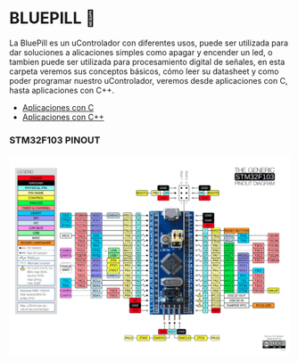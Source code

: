 # BLUEPILL :large_blue_circle:
La BluePill es un uControlador con diferentes usos, puede ser utilizada para dar soluciones a alicaciones simples como apagar y encender un led, o
tambien puede ser utilizada para procesamiento digital de señales, en esta carpeta veremos sus conceptos básicos, cómo leer su datasheet y como poder
programar nuestro uControlador, veremos desde aplicaciones con C, hasta aplicaciones con C++.
<ul>
    <li><a href="#">Aplicaciones con C</a></li>
    <li><a href="#">Aplicaciones con C++</a></li>
</ul>

### STM32F103 PINOUT
<img src="01 - 00 - Extras/PINOUT_DIAGRAMA.png">